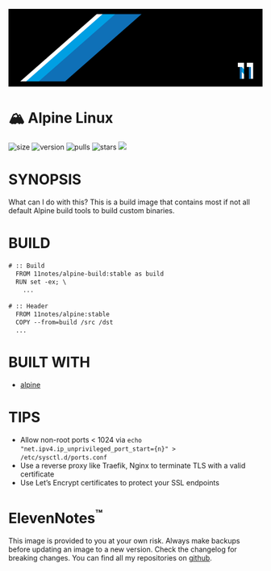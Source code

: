 ![Banner](https://github.com/11notes/defaults/blob/main/static/img/banner.png?raw=true)

# 🏔️ Alpine Linux
![size](https://img.shields.io/docker/image-size/11notes/alpine-build/stable?color=0eb305) ![version](https://img.shields.io/docker/v/11notes/alpine-build/stable?color=eb7a09) ![pulls](https://img.shields.io/docker/pulls/11notes/alpine-build?color=2b75d6) ![stars](https://img.shields.io/docker/stars/11notes/alpine-build?color=e6a50e) [<img src="https://img.shields.io/badge/github-11notes-blue?logo=github">](https://github.com/11notes)

# SYNOPSIS
What can I do with this? This is a build image that contains most if not all default Alpine build tools to build custom binaries.

# BUILD
```shell
# :: Build
  FROM 11notes/alpine-build:stable as build
  RUN set -ex; \
    ... 

# :: Header
  FROM 11notes/alpine:stable
  COPY --from=build /src /dst
  ...
```

# BUILT WITH
* [alpine](https://alpinelinux.org)

# TIPS
* Allow non-root ports < 1024 via `echo "net.ipv4.ip_unprivileged_port_start={n}" > /etc/sysctl.d/ports.conf`
* Use a reverse proxy like Traefik, Nginx to terminate TLS with a valid certificate
* Use Let’s Encrypt certificates to protect your SSL endpoints

# ElevenNotes<sup>™️</sup>
This image is provided to you at your own risk. Always make backups before updating an image to a new version. Check the changelog for breaking changes. You can find all my repositories on [github](https://github.com/11notes).
    